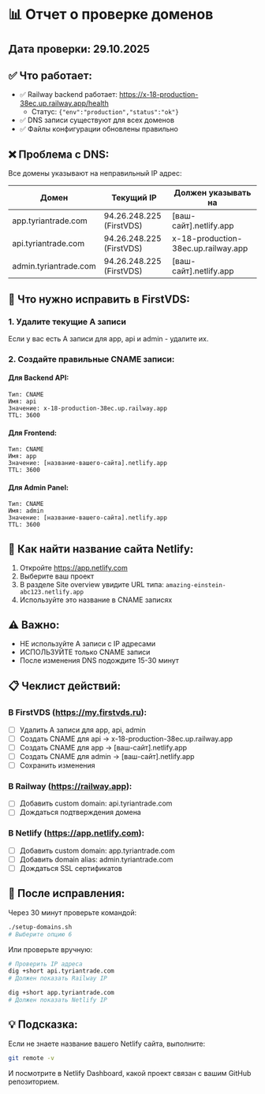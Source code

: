 # 📊 Отчет о проверке доменов

## Дата проверки: 29.10.2025

## ✅ Что работает:
- ✅ Railway backend работает: https://x-18-production-38ec.up.railway.app/health
  - Статус: `{"env":"production","status":"ok"}`
- ✅ DNS записи существуют для всех доменов
- ✅ Файлы конфигурации обновлены правильно

## ❌ Проблема с DNS:
Все домены указывают на неправильный IP адрес:

| Домен | Текущий IP | Должен указывать на |
|-------|------------|---------------------|
| app.tyriantrade.com | 94.26.248.225 (FirstVDS) | [ваш-сайт].netlify.app |
| api.tyriantrade.com | 94.26.248.225 (FirstVDS) | x-18-production-38ec.up.railway.app |
| admin.tyriantrade.com | 94.26.248.225 (FirstVDS) | [ваш-сайт].netlify.app |

## 🔧 Что нужно исправить в FirstVDS:

### 1. Удалите текущие A записи
Если у вас есть A записи для app, api и admin - удалите их.

### 2. Создайте правильные CNAME записи:

#### Для Backend API:
```
Тип: CNAME
Имя: api
Значение: x-18-production-38ec.up.railway.app
TTL: 3600
```

#### Для Frontend:
```
Тип: CNAME
Имя: app
Значение: [название-вашего-сайта].netlify.app
TTL: 3600
```

#### Для Admin Panel:
```
Тип: CNAME
Имя: admin
Значение: [название-вашего-сайта].netlify.app
TTL: 3600
```

## 📝 Как найти название сайта Netlify:

1. Откройте https://app.netlify.com
2. Выберите ваш проект
3. В разделе Site overview увидите URL типа: `amazing-einstein-abc123.netlify.app`
4. Используйте это название в CNAME записях

## ⚠️ Важно:
- НЕ используйте A записи с IP адресами
- ИСПОЛЬЗУЙТЕ только CNAME записи
- После изменения DNS подождите 15-30 минут

## 📋 Чеклист действий:

### В FirstVDS (https://my.firstvds.ru):
- [ ] Удалить A записи для app, api, admin
- [ ] Создать CNAME для api → x-18-production-38ec.up.railway.app
- [ ] Создать CNAME для app → [ваш-сайт].netlify.app
- [ ] Создать CNAME для admin → [ваш-сайт].netlify.app
- [ ] Сохранить изменения

### В Railway (https://railway.app):
- [ ] Добавить custom domain: api.tyriantrade.com
- [ ] Дождаться подтверждения домена

### В Netlify (https://app.netlify.com):
- [ ] Добавить custom domain: app.tyriantrade.com
- [ ] Добавить domain alias: admin.tyriantrade.com
- [ ] Дождаться SSL сертификатов

## 🚀 После исправления:
Через 30 минут проверьте командой:
```bash
./setup-domains.sh
# Выберите опцию 6
```

Или проверьте вручную:
```bash
# Проверить IP адреса
dig +short api.tyriantrade.com
# Должен показать Railway IP

dig +short app.tyriantrade.com  
# Должен показать Netlify IP
```

## 💡 Подсказка:
Если не знаете название вашего Netlify сайта, выполните:
```bash
git remote -v
```
И посмотрите в Netlify Dashboard, какой проект связан с вашим GitHub репозиторием.
